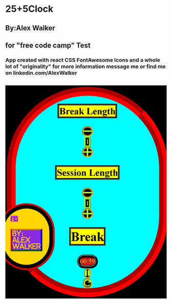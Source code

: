 # 25+5Clock

## By:Alex Walker

## for "free code camp" Test

### App created with react CSS FontAwesome Icons and a whole lot of "originality" for more information message me or find me on linkedin.com/AlexWalker

## ![clock](public/image/25+5Clock.jpeg)
